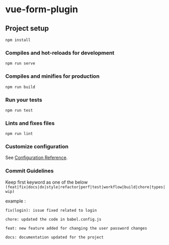 # vue-form-plugin

## Project setup
```
npm install
```

### Compiles and hot-reloads for development
```
npm run serve
```

### Compiles and minifies for production
```
npm run build
```

### Run your tests
```
npm run test
```

### Lints and fixes files
```
npm run lint
```

### Customize configuration
See [Configuration Reference](https://cli.vuejs.org/config/).

### Commit Guidelines

Keep first keyword as one of the below ```(feat|fix|docs|dx|style|refactor|perf|test|workflow|build|chore|types|wip)```

example :

```angular2
fix(login): issue fixed related to login
```

```angular2
chore: updated the code in babel.config.js
```

```angular2
feat: new feature added for changing the user password changes
```

```angular2
docs: documentation updated for the project
```
